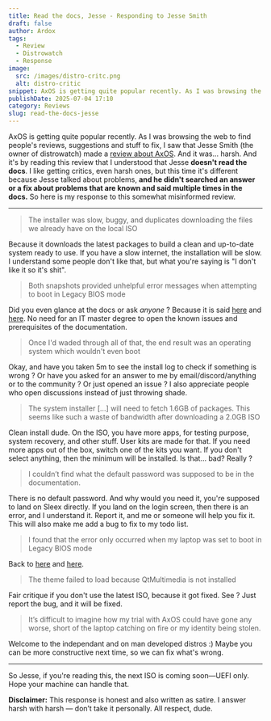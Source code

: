 ```yaml
---
title: Read the docs, Jesse - Responding to Jesse Smith
draft: false
author: Ardox
tags:
  - Review
  - Distrowatch
  - Response
image:
  src: /images/distro-critc.png
  alt: distro-critic
snippet: AxOS is getting quite popular recently. As I was browsing the web...
publishDate: 2025-07-04 17:10
category: Reviews
slug: read-the-docs-jesse
---
```


AxOS is getting quite popular recently. As I was browsing the web to find people's reviews, suggestions and stuff to fix, I saw that Jesse Smith (the owner of distrowatch) made a [review about AxOS](https://distrowatch.com/weekly.php?issue=20250630#axos). And it was... harsh. And it's by reading this review that I understood that Jesse **doesn't read the docs**. I like getting critics, even harsh ones, but this time it's different because Jesse talked about problems, **and he didn't searched an answer or a fix about problems that are known and said multiple times in the docs.** So here is my response to this somewhat misinformed review.

--- 

> The installer was slow, buggy, and duplicates downloading the files we already have on the local ISO

Because it downloads the latest packages to build a clean and up-to-date system ready to use. If you have a slow internet, the installation will be slow. I understand some people don't like that, but what you're saying is "I don't like it so it's shit".

> Both snapshots provided unhelpful error messages when attempting to boot in Legacy BIOS mode

Did you even glance at the docs or ask *anyone* ? Because it is said [here](https://www.axos-project.com/docs/reference/issues/#cant-boot-devdiskby-label-device-did-not-show-up-after-30-seconds) and [here](https://www.axos-project.com/docs/get-started/installation/#recommended). No need for an IT master degree to open the known issues and prerequisites of the documentation.

> Once I'd waded through all of that, the end result was an operating system which wouldn't even boot

Okay, and have you taken 5m to see the install log to check if something is wrong ? Or have you asked for an answer to me by email/discord/anything or to the community ? Or just opened an issue ? I also appreciate people who open discussions instead of just throwing shade.

> The system installer [...] will need to fetch 1.6GB of packages. This seems like such a waste of bandwidth after downloading a 2.0GB ISO

Clean install dude. On the ISO, you have more apps, for testing purpose, system recovery, and other stuff. User kits are made for that. If you need more apps out of the box, switch one of the kits you want. If you don't select anything, then the minimum will be installed. Is that... bad? Really ?

> I couldn’t find what the default password was supposed to be in the documentation.

There is no default password. And why would you need it, you're supposed to land on Sleex directly. If you land on the login screen, then there is an error, and I understand it. Report it, and me or someone will help you fix it. This will also make me add a bug to fix to my todo list.

> I found that the error only occurred when my laptop was set to boot in Legacy BIOS mode

 Back to [here](https://www.axos-project.com/docs/reference/issues/#cant-boot-devdiskby-label-device-did-not-show-up-after-30-seconds) and [here](https://www.axos-project.com/docs/get-started/installation/#recommended). 

> The theme failed to load because QtMultimedia is not installed

Fair critique if you don't use the latest ISO, because it got fixed. See ? Just report the bug, and it will be fixed.

> It’s difficult to imagine how my trial with AxOS could have gone any worse, short of the laptop catching on fire or my identity being stolen.

Welcome to the independant and on man developed distros :) Maybe you can be more constructive next time, so we can fix what's wrong.

---

So Jesse, if you're reading this, the next ISO is coming soon—UEFI only. Hope your machine can handle that.

**Disclaimer:** This response is honest and also written as satire. I answer harsh with harsh — don’t take it personally. All respect, dude.